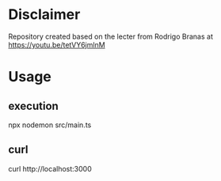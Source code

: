 # Disclaimer
Repository created based on the lecter from Rodrigo Branas at https://youtu.be/tetVY6jmlnM

# Usage
## execution
npx nodemon src/main.ts

## curl
curl http://localhost:3000
